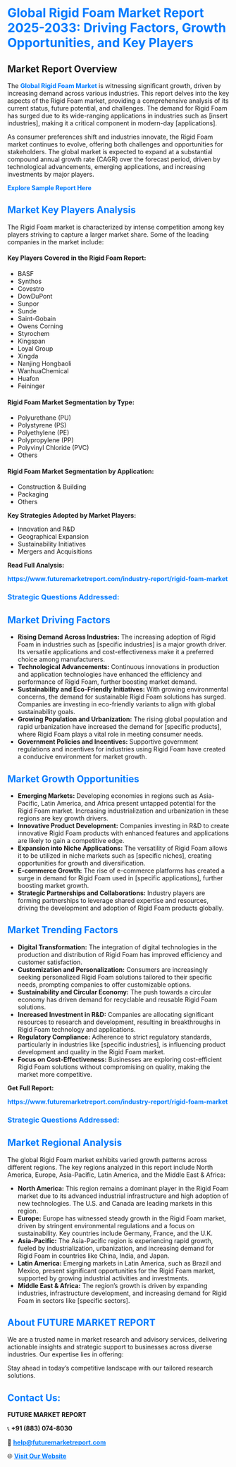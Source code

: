 <h1 style="color: #007BFF;">Global Rigid Foam Market Report 2025-2033: Driving Factors, Growth Opportunities, and Key Players</h1>

<section id="overview">
<h2>Market Report Overview</h2>
<p>The <a href="https://www.futuremarketreport.com/industry-report/rigid-foam-market" style="color: #007BFF; text-decoration: none;"><strong>Global Rigid Foam Market</strong></a> is witnessing significant growth, driven by increasing demand across various industries. This report delves into the key aspects of the Rigid Foam market, providing a comprehensive analysis of its current status, future potential, and challenges. The demand for Rigid Foam has surged due to its wide-ranging applications in industries such as [insert industries], making it a critical component in modern-day [applications].</p>
<p>As consumer preferences shift and industries innovate, the Rigid Foam market continues to evolve, offering both challenges and opportunities for stakeholders. The global market is expected to expand at a substantial compound annual growth rate (CAGR) over the forecast period, driven by technological advancements, emerging applications, and increasing investments by major players.</p>
</section>

<section id="overview">
<p><a href="https://www.futuremarketreport.com/request-sample/reportId=28092" style="color: #007BFF; text-decoration: none;"><strong>Explore Sample Report Here</strong></a></p>
</section>

<section id="key-players">
<h2 style="color: #007BFF;">Market Key Players Analysis</h2>
<p>The Rigid Foam market is characterized by intense competition among key players striving to capture a larger market share. Some of the leading companies in the market include:</p>
<h4>Key Players Covered in the Rigid Foam Report:</h4>
<ul><li>BASF</li><li>Synthos</li><li>Covestro</li><li>DowDuPont</li><li>Sunpor</li><li>Sunde</li><li>Saint-Gobain</li><li>Owens Corning</li><li>Styrochem</li><li>Kingspan</li><li>Loyal Group</li><li>Xingda</li><li>Nanjing Hongbaoli</li><li>WanhuaChemical</li><li>Huafon</li><li>Feininger</li></ul>
<h4>Rigid Foam Market Segmentation by Type:</h4>
<ul><li>Polyurethane (PU)</li><li>Polystyrene (PS)</li><li>Polyethylene (PE)</li><li>Polypropylene (PP)</li><li>Polyvinyl Chloride (PVC)</li><li>Others</li></ul>

<h4>Rigid Foam Market Segmentation by Application:</h4>
<ul><li>Construction &amp; Building</li><li>Packaging</li><li>Others</li></ul>
<p><strong>Key Strategies Adopted by Market Players:</strong></p>
<ul>
<li>Innovation and R&D</li>
<li>Geographical Expansion</li>
<li>Sustainability Initiatives</li>
<li>Mergers and Acquisitions</li>
</ul>
</section>

<section>
<p><strong>Read Full Analysis: </strong></p><a href="https://www.futuremarketreport.com/industry-report/rigid-foam-market" style="color: #007BFF; text-decoration: none;"><strong>https://www.futuremarketreport.com/industry-report/rigid-foam-market</strong></a>
<h3 style="color: #007BFF;">Strategic Questions Addressed:</h3>
</section>

<section id="driving-factors">
<h2 style="color: #007BFF;">Market Driving Factors</h2>
<ul>
<li><strong>Rising Demand Across Industries:</strong> The increasing adoption of Rigid Foam in industries such as [specific industries] is a major growth driver. Its versatile applications and cost-effectiveness make it a preferred choice among manufacturers.</li>
<li><strong>Technological Advancements:</strong> Continuous innovations in production and application technologies have enhanced the efficiency and performance of Rigid Foam, further boosting market demand.</li>
<li><strong>Sustainability and Eco-Friendly Initiatives:</strong> With growing environmental concerns, the demand for sustainable Rigid Foam solutions has surged. Companies are investing in eco-friendly variants to align with global sustainability goals.</li>
<li><strong>Growing Population and Urbanization:</strong> The rising global population and rapid urbanization have increased the demand for [specific products], where Rigid Foam plays a vital role in meeting consumer needs.</li>
<li><strong>Government Policies and Incentives:</strong> Supportive government regulations and incentives for industries using Rigid Foam have created a conducive environment for market growth.</li>
</ul>
</section>

<section id="growth-opportunities">
<h2 style="color: #007BFF;">Market Growth Opportunities</h2>
<ul>
<li><strong>Emerging Markets:</strong> Developing economies in regions such as Asia-Pacific, Latin America, and Africa present untapped potential for the Rigid Foam market. Increasing industrialization and urbanization in these regions are key growth drivers.</li>
<li><strong>Innovative Product Development:</strong> Companies investing in R&D to create innovative Rigid Foam products with enhanced features and applications are likely to gain a competitive edge.</li>
<li><strong>Expansion into Niche Applications:</strong> The versatility of Rigid Foam allows it to be utilized in niche markets such as [specific niches], creating opportunities for growth and diversification.</li>
<li><strong>E-commerce Growth:</strong> The rise of e-commerce platforms has created a surge in demand for Rigid Foam used in [specific applications], further boosting market growth.</li>
<li><strong>Strategic Partnerships and Collaborations:</strong> Industry players are forming partnerships to leverage shared expertise and resources, driving the development and adoption of Rigid Foam products globally.</li>
</ul>
</section>

<section id="trending-factors">
<h2 style="color: #007BFF;">Market Trending Factors</h2>
<ul>
<li><strong>Digital Transformation:</strong> The integration of digital technologies in the production and distribution of Rigid Foam has improved efficiency and customer satisfaction.</li>
<li><strong>Customization and Personalization:</strong> Consumers are increasingly seeking personalized Rigid Foam solutions tailored to their specific needs, prompting companies to offer customizable options.</li>
<li><strong>Sustainability and Circular Economy:</strong> The push towards a circular economy has driven demand for recyclable and reusable Rigid Foam solutions.</li>
<li><strong>Increased Investment in R&D:</strong> Companies are allocating significant resources to research and development, resulting in breakthroughs in Rigid Foam technology and applications.</li>
<li><strong>Regulatory Compliance:</strong> Adherence to strict regulatory standards, particularly in industries like [specific industries], is influencing product development and quality in the Rigid Foam market.</li>
<li><strong>Focus on Cost-Effectiveness:</strong> Businesses are exploring cost-efficient Rigid Foam solutions without compromising on quality, making the market more competitive.</li>
</ul>
</section>

<section>
<p><strong>Get Full Report: </strong></p><a href="https://www.futuremarketreport.com/industry-report/rigid-foam-market" style="color: #007BFF; text-decoration: none;"><strong>https://www.futuremarketreport.com/industry-report/rigid-foam-market</strong></a>
<h3 style="color: #007BFF;">Strategic Questions Addressed:</h3>
</section>


<section id="regional-analysis">
<h2 style="color: #007BFF;">Market Regional Analysis</h2>
<p>The global Rigid Foam market exhibits varied growth patterns across different regions. The key regions analyzed in this report include North America, Europe, Asia-Pacific, Latin America, and the Middle East & Africa:</p>
<ul>
<li><strong>North America:</strong> This region remains a dominant player in the Rigid Foam market due to its advanced industrial infrastructure and high adoption of new technologies. The U.S. and Canada are leading markets in this region.</li>
<li><strong>Europe:</strong> Europe has witnessed steady growth in the Rigid Foam market, driven by stringent environmental regulations and a focus on sustainability. Key countries include Germany, France, and the U.K.</li>
<li><strong>Asia-Pacific:</strong> The Asia-Pacific region is experiencing rapid growth, fueled by industrialization, urbanization, and increasing demand for Rigid Foam in countries like China, India, and Japan.</li>
<li><strong>Latin America:</strong> Emerging markets in Latin America, such as Brazil and Mexico, present significant opportunities for the Rigid Foam market, supported by growing industrial activities and investments.</li>
<li><strong>Middle East & Africa:</strong> The region’s growth is driven by expanding industries, infrastructure development, and increasing demand for Rigid Foam in sectors like [specific sectors].</li>
</ul>
</section>

<footer>
<h2 style="color: #007BFF;">About FUTURE MARKET REPORT</h2>
<p>We are a trusted name in market research and advisory services, delivering actionable insights and strategic support to businesses across diverse industries. Our expertise lies in offering:</p>

<p>Stay ahead in today’s competitive landscape with our tailored research solutions.</p>

<h2 style="color: #007BFF;">Contact Us:</h2>
<p><strong>FUTURE MARKET REPORT</strong></p>
<p>📞 <strong>+91 (883) 074-8030</strong></p>
<p>📧 <strong><a href="mailto:help@futuremarketreport.com" style="color: #007BFF;">help@futuremarketreport.com</a></strong></p>
<p>🌐 <strong><a href="https://www.futuremarketreport.com/" style="color: #007BFF;">Visit Our Website</a></strong></p>
</footer>